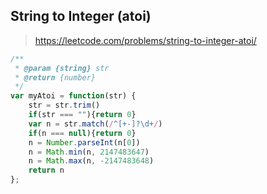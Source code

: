 ## String to Integer (atoi) 

> https://leetcode.com/problems/string-to-integer-atoi/

```javascript
/**
 * @param {string} str
 * @return {number}
 */
var myAtoi = function(str) {
    str = str.trim()
    if(str === ""){return 0}
    var n = str.match(/^[+-]?\d+/)
    if(n === null){return 0}
    n = Number.parseInt(n[0])
    n = Math.min(n, 2147483647)
    n = Math.max(n, -2147483648)
    return n
};
```